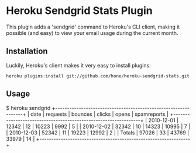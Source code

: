 Heroku Sendgrid Stats Plugin
============================
This plugin adds a 'sendgrid' command to Heroku's CLI client, making it possible
(and easy) to view your email usage during the current month.

Installation
------------
Luckily, Heroku's client makes it very easy to install plugins:

`heroku plugins:install git://github.com/hone/heroku-sendgrid-stats.git`

Usage
-----
  $ heroku sendgrid
  +----------------------------------------------------------------+
  |    date    | requests | bounces | clicks | opens | spamreports |
  +----------------------------------------------------------------+
  | 2010-12-01 |    12342 |      12 |  10223 |  9992 |           5 |
  | 2010-12-02 |    32342 |      10 |  14323 | 10995 |           7 |
  | 2010-12-03 |    52342 |      11 |  19223 | 12992 |           2 |
  | Totals     |    97026 |      33 |  43769 | 33979 |          14 |
  +----------------------------------------------------------------+

